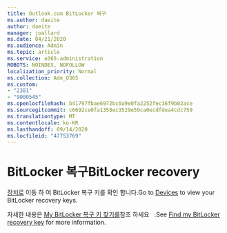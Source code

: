 ```yaml
---
title: Outlook.com BitLocker 복구
ms.author: daeite
author: daeite
manager: joallard
ms.date: 04/21/2020
ms.audience: Admin
ms.topic: article
ms.service: o365-administration
ROBOTS: NOINDEX, NOFOLLOW
localization_priority: Normal
ms.collection: Adm_O365
ms.custom:
- "2381"
- "9000545"
ms.openlocfilehash: b41797fbae6972bc0a9e0fa2252fec36f9b02ace
ms.sourcegitcommit: c6692ce0fa1358ec3529e59ca0ecdfdea4cdc759
ms.translationtype: MT
ms.contentlocale: ko-KR
ms.lasthandoff: 09/14/2020
ms.locfileid: "47753769"
---
```

# <a name="bitlocker-recovery"></a><span data-ttu-id="a2dbc-102">BitLocker 복구</span><span class="sxs-lookup"><span data-stu-id="a2dbc-102">BitLocker recovery</span></span>

<span data-ttu-id="a2dbc-103">[장치로](https://account.microsoft.com/devices/recoverykey) 이동 하 여 BitLocker 복구 키를 확인 합니다.</span><span class="sxs-lookup"><span data-stu-id="a2dbc-103">Go to [Devices](https://account.microsoft.com/devices/recoverykey) to view your BitLocker recovery keys.</span></span>

<span data-ttu-id="a2dbc-104">자세한 내용은 [My BitLocker 복구 키 찾기를](https://support.microsoft.com/help/4026181)참조 하세요   .</span><span class="sxs-lookup"><span data-stu-id="a2dbc-104">See [Find my BitLocker recovery key](https://support.microsoft.com/help/4026181) for more information.</span></span>